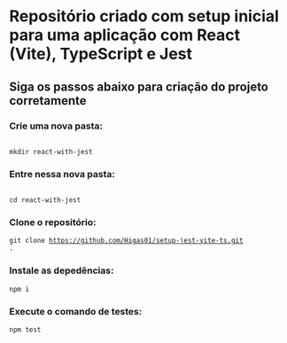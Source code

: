 # Repositório criado com setup inicial para uma aplicação com React (Vite), TypeScript e Jest

## Siga os passos abaixo para criação do projeto corretamente

### Crie uma nova pasta:

<code>
mkdir react-with-jest
</code>

### Entre nessa nova pasta:
<code>
cd react-with-jest
</code>

### Clone o repositório:
<code>git clone https://github.com/Higas01/setup-jest-vite-ts.git .</code>

 ### Instale as depedências:
 <code>npm i</code>

 ### Execute o comando de testes:
 <code>npm test</code>
